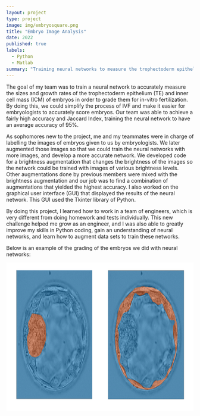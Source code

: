 ```yaml
---
layout: project
type: project
image: img/embryosquare.png
title: "Embryo Image Analysis"
date: 2022
published: true
labels:
  - Python
  - Matlab
summary: "Training neural networks to measure the trophectoderm epithelium (TE) and inner cell mass (ICM) sizes and growth rate of embryos for use in in-vitro fertilization."
---
```

The goal of my team was to train a neural network to accurately measure the sizes and growth rates of the trophectoderm epithelium (TE) and inner cell mass (ICM) of embryos in order to grade them for in-vitro fertilization. By doing this, we could simplify the process of IVF and make it easier for embryologists to accurately score embryos. Our team was able to achieve a fairly high accuracy and Jaccard Index, training the neural network to have an average accuracy of 95%.

As sophomores new to the project, me and my teammates were in charge of labelling the images of embryos given to us by embryologists. We later augmented those images so that we could train the neural networks with more images, and develop a more accurate network. We developed code for a brightness augmentation that changes the brightness of the images so the network could be trained with images of various brightness levels. Other augmentations done by previous members were mixed with the brightness augmentation and our job was to find a combination of augmentations that yielded the highest accuracy. I also worked on the graphical user interface (GUI) that displayed the results of the neural network. This GUI used the Tkinter library of Python.

By doing this project, I learned how to work in a team of engineers, which is very different from doing homework and tests individually. This new challenge helped me grow as an engineer, and I was also able to greatly improve my skills in Python coding, gain an understanding of neural networks, and learn how to augment data sets to train these networks.

Below is an example of the grading of the embryos we did with neural networks:

<img src="../img/microvip.png" width="750" height="400">
